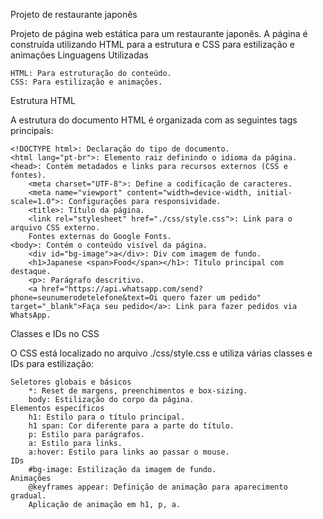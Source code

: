 Projeto de restaurante japonês

Projeto de página web estática para um restaurante japonês. A página é construída utilizando HTML para a estrutura e CSS para estilização e animações
Linguagens Utilizadas

    HTML: Para estruturação do conteúdo.
    CSS: Para estilização e animações.

Estrutura HTML

A estrutura do documento HTML é organizada com as seguintes tags principais:

    <!DOCTYPE html>: Declaração do tipo de documento.
    <html lang="pt-br">: Elemento raiz definindo o idioma da página.
    <head>: Contém metadados e links para recursos externos (CSS e fontes).
        <meta charset="UTF-8">: Define a codificação de caracteres.
        <meta name="viewport" content="width=device-width, initial-scale=1.0">: Configurações para responsividade.
        <title>: Título da página.
        <link rel="stylesheet" href="./css/style.css">: Link para o arquivo CSS externo.
        Fontes externas do Google Fonts.
    <body>: Contém o conteúdo visível da página.
        <div id="bg-image">a</div>: Div com imagem de fundo.
        <h1>Japanese <span>Food</span></h1>: Título principal com destaque.
        <p>: Parágrafo descritivo.
        <a href="https://api.whatsapp.com/send?phone=seunumerodetelefone&text=Oi quero fazer um pedido" target="_blank">Faça seu pedido</a>: Link para fazer pedidos via WhatsApp.

Classes e IDs no CSS

O CSS está localizado no arquivo ./css/style.css e utiliza várias classes e IDs para estilização:

    Seletores globais e básicos
        *: Reset de margens, preenchimentos e box-sizing.
        body: Estilização do corpo da página.
    Elementos específicos
        h1: Estilo para o título principal.
        h1 span: Cor diferente para a parte do título.
        p: Estilo para parágrafos.
        a: Estilo para links.
        a:hover: Estilo para links ao passar o mouse.
    IDs
        #bg-image: Estilização da imagem de fundo.
    Animações
        @keyframes appear: Definição de animação para aparecimento gradual.
        Aplicação de animação em h1, p, a.